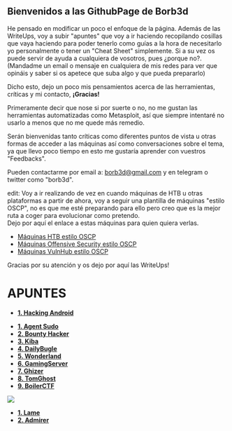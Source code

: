 ## Bienvenidos a las GithubPage de Borb3d

He pensado en modificar un poco el enfoque de la página. Además de las WriteUps, voy a subir "apuntes" que voy a ir haciendo recopilando cosillas que vaya haciendo para poder tenerlo como guías a la hora de necesitarlo yo personalmente o tener un "Cheat Sheet" simplemente. Si a su vez os puede servir de ayuda a cualquiera de vosotros, pues ¿porque no?.  
(Mandadme un email o mensaje en cualquiera de mis redes para ver que opináis y saber si os apetece que suba algo y que pueda prepararlo)

Dicho esto, dejo un poco mis pensamientos acerca de las herramientas, críticas y mi contacto, **¡Gracias!**  

Primeramente decir que nose si por suerte o no, no me gustan las herramientas automatizadas como Metasploit, así que siempre intentaré no usarlo a menos que no me quede más remedio.

Serán bienvenidas tanto críticas como diferentes puntos de vista u otras formas de acceder a las máquinas así como conversaciones sobre el tema, ya que llevo poco tiempo en esto me gustaría aprender con vuestros "Feedbacks".

Pueden contactarme por email a: borb3d@gmail.com y en telegram o twitter como "borb3d".

edit: Voy a ir realizando de vez en cuando máquinas de HTB u otras plataformas a partir de ahora, voy a seguir una plantilla de máquinas "estilo OSCP", no es que me esté preparando para ello pero creo que es la mejor ruta a coger para evolucionar como pretendo.  
Dejo por aquí el enlace a estas máquinas para quien quiera verlas.
*  [Máquinas HTB estilo OSCP](https://www.netsecfocus.com/assets/img/posts/TJNulls_Preparation_Guide_for_PEN_200/hackthebox.JPG)
*  [Máquinas Offensive Security estilo OSCP](https://www.netsecfocus.com/assets/img/posts/TJNulls_Preparation_Guide_for_PEN_200/proving-grounds.PNG)
*  [Máquinas VulnHub estilo OSCP](https://www.netsecfocus.com/assets/img/posts/TJNulls_Preparation_Guide_for_PEN_200/vulnhub.JPG)

Gracias por su atención y os dejo por aquí las WriteUps!


# APUNTES
*  [**1. Hacking Android**](apuntes/hackingAndroid.md)


 <script src="https://tryhackme.com/badge/124461"></script>
*  [**1. Agent Sudo**](thm/AgentSudo.md)
*  [**2. Bounty Hacker**](thm/bountyHacker.md)
*  [**3. Kiba**](thm/kiba.md)
*  [**4. DailyBugle**](thm/dailyBugle.md)
*  [**5. Wonderland**](thm/wonderland.md)
*  [**6. GamingServer**](thm/gamingserver.md)
*  [**7. Ghizer**](thm/ghizer.md)
*  [**8. TomGhost**](thm/tomghost.md)
*  [**9. BoilerCTF**](thm/boilerCtf.md)


<a href="[https://www.hackthebox.eu/home/users/profile/363852](https://app.hackthebox.com/profile/363852)"> <img src="https://www.hackthebox.eu/badge/image/363852"></a>

*  [**1. Lame**](htb/lame.md)
*  [**2. Admirer**](htb/admirer.md)
